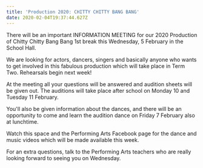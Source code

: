 ```yaml
---
title: 'Production 2020: CHITTY CHITTY BANG BANG'
date: 2020-02-04T19:37:44.627Z
---
```

There will be an important INFORMATION MEETING for our 2020 Production of Chitty Chitty Bang Bang 1st break this Wednesday, 5 February in the School Hall.  

We are looking for actors, dancers, singers and basically anyone who wants to get involved in this fabulous production which will take place in Term Two. Rehearsals begin next week!  

At the meeting all your questions will be answered and audition sheets will be given out. The auditions will take place after school on Monday 10 and Tuesday 11 February.  

You'll also be given information about the dances, and there will be an opportunity to come and learn the audition dance on Friday 7 February also at lunchtime.  

Watch this space and the Performing Arts Facebook page for the dance and music videos which will be made available this week.  

For an extra questions, talk to the Performing Arts teachers who are really looking forward to seeing you on Wednesday.
